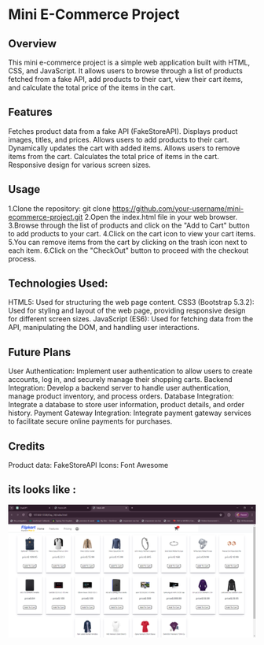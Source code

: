 # Mini E-Commerce Project
## Overview
This mini e-commerce project is a simple web application built with HTML, CSS, and JavaScript. It allows users to browse through a list of products fetched from a fake API, add products to their cart, view their cart items, and calculate the total price of the items in the cart.


## Features
Fetches product data from a fake API (FakeStoreAPI).
Displays product images, titles, and prices.
Allows users to add products to their cart.
Dynamically updates the cart with added items.
Allows users to remove items from the cart.
Calculates the total price of items in the cart.
Responsive design for various screen sizes.

## Usage
1.Clone the repository:
git clone https://github.com/your-username/mini-ecommerce-project.git
2.Open the index.html file in your web browser.
3.Browse through the list of products and click on the "Add to Cart" button to add products to your cart.
4.Click on the cart icon to view your cart items.
5.You can remove items from the cart by clicking on the trash icon next to each item.
6.Click on the "CheckOut" button to proceed with the checkout process.

## Technologies Used:
HTML5: Used for structuring the web page content.
CSS3 (Bootstrap 5.3.2): Used for styling and layout of the web page, providing responsive design for different screen sizes.
JavaScript (ES6): Used for fetching data from the API, manipulating the DOM, and handling user interactions.

## Future Plans
User Authentication: Implement user authentication to allow users to create accounts, log in, and securely manage their shopping carts.
Backend Integration: Develop a backend server to handle user authentication, manage product inventory, and process orders.
Database Integration: Integrate a database to store user information, product details, and order history.
Payment Gateway Integration: Integrate payment gateway services to facilitate secure online payments for purchases.

## Credits
Product data: FakeStoreAPI
Icons: Font Awesome


## its looks like : 
![Screenshot](https://github.com/som8761/75-day-code-challange/blob/090788f6aec42bcb8a7cd0cc84dc2cd3f7083979/Day_34/Fetch%20API%20-%20Google%20Chrome%2005-05-2024%2021_07_58.png)

